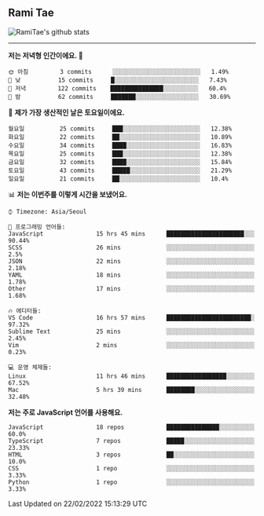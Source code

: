 ## Rami Tae

![RamiTae's github stats](https://github-readme-stats.vercel.app/api?username=RamiTae&show_icons=true&theme=tokyonight)

---
<!--START_SECTION:waka-->
**저는 저녁형 인간이에요. 🦉** 

```text
🌞 아침         3 commits      ░░░░░░░░░░░░░░░░░░░░░░░░░   1.49% 
🌆 낮　         15 commits     █░░░░░░░░░░░░░░░░░░░░░░░░   7.43% 
🌃 저녁         122 commits    ███████████████░░░░░░░░░░   60.4% 
🌙 밤　         62 commits     ███████░░░░░░░░░░░░░░░░░░   30.69%

```
📅 **제가 가장 생산적인 날은 토요일이에요.** 

```text
월요일          25 commits     ███░░░░░░░░░░░░░░░░░░░░░░   12.38% 
화요일          22 commits     ██░░░░░░░░░░░░░░░░░░░░░░░   10.89% 
수요일          34 commits     ████░░░░░░░░░░░░░░░░░░░░░   16.83% 
목요일          25 commits     ███░░░░░░░░░░░░░░░░░░░░░░   12.38% 
금요일          32 commits     ████░░░░░░░░░░░░░░░░░░░░░   15.84% 
토요일          43 commits     █████░░░░░░░░░░░░░░░░░░░░   21.29% 
일요일          21 commits     ██░░░░░░░░░░░░░░░░░░░░░░░   10.4%

```


📊 **저는 이번주를 이렇게 시간을 보냈어요.** 

```text
⌚︎ Timezone: Asia/Seoul

💬 프로그래밍 언어들: 
JavaScript               15 hrs 45 mins      ██████████████████████░░░   90.44% 
SCSS                     26 mins             ░░░░░░░░░░░░░░░░░░░░░░░░░   2.5% 
JSON                     22 mins             ░░░░░░░░░░░░░░░░░░░░░░░░░   2.18% 
YAML                     18 mins             ░░░░░░░░░░░░░░░░░░░░░░░░░   1.78% 
Other                    17 mins             ░░░░░░░░░░░░░░░░░░░░░░░░░   1.68%

🔥 에디터들: 
VS Code                  16 hrs 57 mins      ████████████████████████░   97.32% 
Sublime Text             25 mins             ░░░░░░░░░░░░░░░░░░░░░░░░░   2.45% 
Vim                      2 mins              ░░░░░░░░░░░░░░░░░░░░░░░░░   0.23%

💻 운영 체제들: 
Linux                    11 hrs 46 mins      █████████████████░░░░░░░░   67.52% 
Mac                      5 hrs 39 mins       ████████░░░░░░░░░░░░░░░░░   32.48%

```

**저는 주로 JavaScript 언어를 사용해요.** 

```text
JavaScript               18 repos            ███████████████░░░░░░░░░░   60.0% 
TypeScript               7 repos             █████░░░░░░░░░░░░░░░░░░░░   23.33% 
HTML                     3 repos             ██░░░░░░░░░░░░░░░░░░░░░░░   10.0% 
CSS                      1 repo              ░░░░░░░░░░░░░░░░░░░░░░░░░   3.33% 
Python                   1 repo              ░░░░░░░░░░░░░░░░░░░░░░░░░   3.33%

```



 Last Updated on 22/02/2022 15:13:29 UTC
<!--END_SECTION:waka-->
